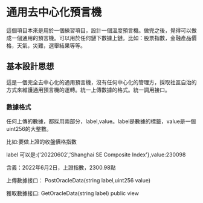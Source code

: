 # 通用去中心化預言機
這個項目本來是用於一個練習項目，設計一個溫度預言機。做完之後，覺得可以做成一個通用的預言機。可以用於任何鏈下數據上鏈。比如：股票指數，金融產品價格，天氣，災難，選舉結果等等。
## 基本設計思想
這是一個完全去中心化的通用預言機，沒有任何中心化的管理方，採取社區自治的方式來維護通用預言機的運轉。統一上傳數據的格式。統一調用接口。

### 數據格式
任何上傳的數據，都採用兩部分，label,value。label是數據的標籤，value是一個uint256的大整數。

比如:要做上證的收盤價格指數

label 可以是:{'20220602','Shanghai SE Composite Index'},value:230098

含義：2022年6月2日，上證指數，2300.98點

上傳數據接口： PostOracleData(string label,uint256 value)

獲取數據接口:  GetOracleData(string label) public view 